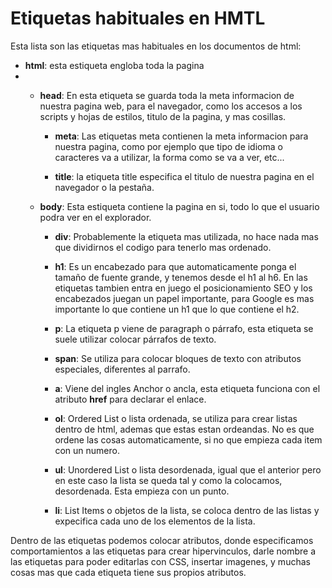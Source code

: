 # Etiquetas habituales en HMTL

Esta lista son las etiquetas mas habituales en los documentos de html:

- **html**: esta estiqueta engloba toda la pagina
- 
  - **head**: En esta etiqueta se guarda toda la meta informacion de nuestra pagina web, para el navegador, como los accesos a los scripts y hojas de estilos, titulo de la pagina, y mas cosillas.

    - **meta**: Las etiquetas meta contienen la meta informacion para nuestra pagina, como por ejemplo que tipo de idioma o caracteres va a utilizar, la forma como se va a ver, etc...
  
    - **title**: la etiqueta title especifica el titulo de nuestra pagina en el navegador o la pestaña. 
  
  - **body**: Esta estiqueta contiene la pagina en si, todo lo que el usuario podra ver en el explorador. 
    - **div**: Probablemente la etiqueta mas utilizada, no hace nada mas que dividirnos el codigo para tenerlo mas ordenado.

    - **h1**: Es un encabezado para que automaticamente ponga el tamaño de fuente grande, y tenemos desde el h1 al h6. En las etiquetas tambien entra en juego el posicionamiento SEO y los encabezados juegan un papel importante, para Google es mas importante lo que contiene un h1 que lo que contiene el h2.

    - **p**: La etiqueta p viene de paragraph o párrafo, esta etiqueta se suele utilizar colocar párrafos de texto. 
  
    - **span**: Se utiliza para colocar bloques de texto con atributos especiales, diferentes al parrafo.

    - **a**: Viene del ingles Anchor o ancla, esta etiqueta funciona con el atributo **href** para declarar el enlace.

    - **ol**: Ordered List o lista ordenada, se utiliza para crear listas dentro de html, ademas que estas estan ordeandas. No es que ordene las cosas automaticamente, si no que empieza cada item con un numero.

    - **ul**: Unordered List o lista desordenada, igual que el anterior pero en este caso la lista se queda tal y como la colocamos, desordenada. Esta empieza con un punto. 

    - **li**: List Items o objetos de la lista, se coloca dentro de las listas y expecifica cada uno de los elementos de la lista.

Dentro de las etiquetas podemos colocar atributos, donde especificamos comportamientos a las etiquetas para crear hipervinculos, darle nombre a las etiquetas para poder editarlas con CSS, insertar imagenes, y muchas cosas mas que cada etiqueta tiene sus propios atributos.